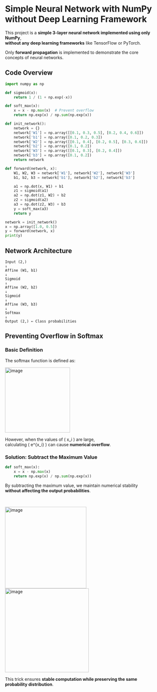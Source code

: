 # Simple Neural Network with NumPy without Deep Learning Framework

This project is a **simple 3-layer neural network implemented using only NumPy**,  
**without any deep learning frameworks** like TensorFlow or PyTorch.

Only **forward propagation** is implemented to demonstrate the core concepts of neural networks.


## Code Overview

```python
import numpy as np

def sigmoid(x):
    return 1 / (1 + np.exp(-x))

def soft_max(x):
    x = x - np.max(x)  # Prevent overflow
    return np.exp(x) / np.sum(np.exp(x))

def init_network():
    network = {}
    network['W1'] = np.array([[0.1, 0.3, 0.5], [0.2, 0.4, 0.6]])
    network['b1'] = np.array([0.1, 0.2, 0.3])
    network['W2'] = np.array([[0.1, 0.4], [0.2, 0.5], [0.3, 0.6]])
    network['b2'] = np.array([0.1, 0.2])
    network['W3'] = np.array([[0.1, 0.3], [0.2, 0.4]])
    network['b3'] = np.array([0.1, 0.2])
    return network

def forward(network, x):
    W1, W2, W3 = network['W1'], network['W2'], network['W3']
    b1, b2, b3 = network['b1'], network['b2'], network['b3']

    a1 = np.dot(x, W1) + b1
    z1 = sigmoid(a1)
    a2 = np.dot(z1, W2) + b2
    z2 = sigmoid(a2)
    a3 = np.dot(z2, W3) + b3
    y = soft_max(a3)
    return y

network = init_network()
x = np.array([1.0, 0.5])
y = forward(network, x)
print(y)
```


## Network Architecture

```
Input (2,)
↓
Affine (W1, b1)
↓
Sigmoid
↓
Affine (W2, b2)
↓
Sigmoid
↓
Affine (W3, b3)
↓
Softmax
↓
Output (2,) ← Class probabilities
```


## Preventing Overflow in Softmax

### Basic Definition

The softmax function is defined as:

<img width="215" alt="image" src="https://github.com/user-attachments/assets/478e7a0c-08ae-48a0-bbd8-8a9a9972fe8d" />

However, when the values of \( x_i \) are large,  
calculating \( e^{x_i} \) can cause **numerical overflow**.


### Solution: Subtract the Maximum Value

```python
def soft_max(x):
    x = x - np.max(x)
    return np.exp(x) / np.sum(np.exp(x))
```

By subtracting the maximum value, we maintain numerical stability  
**without affecting the output probabilities**.

<br>

<img width="269" alt="image" src="https://github.com/user-attachments/assets/01f21145-40e8-4513-b266-18613928e444" /><br>
<img width="277" alt="image" src="https://github.com/user-attachments/assets/0d9e4e6e-d7bf-4506-a347-58d3905cb040" />

This trick ensures **stable computation while preserving the same probability distribution**.

